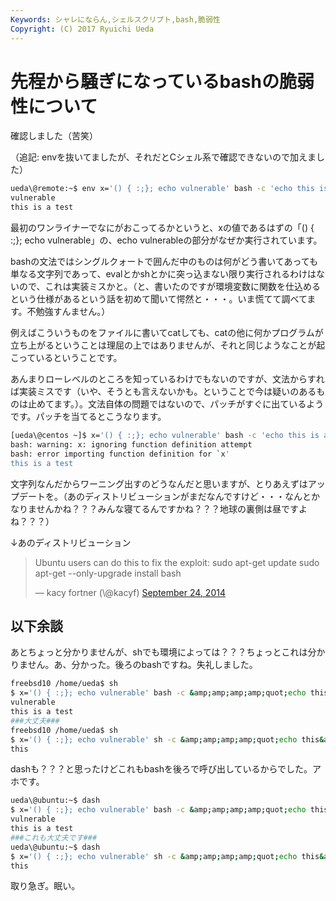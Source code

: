 ```yaml
---
Keywords: シャレにならん,シェルスクリプト,bash,脆弱性
Copyright: (C) 2017 Ryuichi Ueda
---
```


# 先程から騒ぎになっているbashの脆弱性について
確認しました（苦笑）

（追記: envを抜いてましたが、それだとCシェル系で確認できないので加えました）
```bash
ueda\@remote:~$ env x='() { :;}; echo vulnerable' bash -c 'echo this is a test'
vulnerable
this is a test
```

<!--more-->

最初のワンライナーでなにがおこってるかというと、xの値であるはずの「() { :;}; echo vulnerable」の、echo vulnerableの部分がなぜか実行されています。

bashの文法ではシングルクォートで囲んだ中のものは何がどう書いてあっても単なる文字列であって、evalとかshとかに突っ込まない限り実行されるわけはないので、これは実装ミスかと。（と、書いたのですが環境変数に関数を仕込めるという仕様があるという話を初めて聞いて愕然と・・・。いま慌てて調べてます。不勉強すんません。）

例えばこういうものをファイルに書いてcatしても、catの他に何かプログラムが立ち上がるということは理屈の上ではありませんが、それと同じようなことが起こっているということです。

あんまりローレベルのところを知っているわけでもないのですが、文法からすれば実装ミスです（いや、そうとも言えないかも。ということで今は疑いのあるものは止めてます。）。文法自体の問題ではないので、パッチがすぐに出ているようです。パッチを当てるとこうなります。

```bash
[ueda\@centos ~]$ x='() { :;}; echo vulnerable' bash -c 'echo this is a test'
bash: warning: x: ignoring function definition attempt
bash: error importing function definition for `x'
this is a test
```

文字列なんだからワーニング出すのどうなんだと思いますが、とりあえずはアップデートを。（あのディストリビューションがまだなんですけど・・・なんとかなりませんかね？？？みんな寝てるんですかね？？？地球の裏側は昼ですよね？？？）

↓あのディストリビューション

<blockquote class="twitter-tweet" data-partner="tweetdeck"><p>Ubuntu users can do this to fix the exploit:&#10;&#10;sudo apt-get update&#10;sudo apt-get --only-upgrade install bash</p>&mdash; kacy fortner (\@kacyf) <a href="https://twitter.com/kacyf/status/514813590348763136">September 24, 2014</a></blockquote>
<script async src="//platform.twitter.com/widgets.js" charset="utf-8"></script>


<h2>以下余談</h2>

あとちょっと分かりませんが、shでも環境によっては？？？ちょっとこれは分かりません。あ、分かった。後ろのbashですね。失礼しました。

```bash
freebsd10 /home/ueda$ sh
$ x='() { :;}; echo vulnerable' bash -c &amp;amp;amp;amp;quot;echo this is a test&amp;amp;amp;amp;quot; #&amp;amp;amp;amp;lt;-bashじゃんかwww（ごめんなさい）
vulnerable
this is a test
###大丈夫###
freebsd10 /home/ueda$ sh
$ x='() { :;}; echo vulnerable' sh -c &amp;amp;amp;amp;quot;echo this&amp;amp;amp;amp;quot;
this
```

dashも？？？と思ったけどこれもbashを後ろで呼び出しているからでした。アホです。

```bash
ueda\@ubuntu:~$ dash
$ x='() { :;}; echo vulnerable' bash -c &amp;amp;amp;amp;quot;echo this is a test&amp;amp;amp;amp;quot; 
vulnerable
this is a test
###これも大丈夫です###
ueda\@ubuntu:~$ dash
$ x='() { :;}; echo vulnerable' sh -c &amp;amp;amp;amp;quot;echo this&amp;amp;amp;amp;quot;
this
```

取り急ぎ。眠い。
